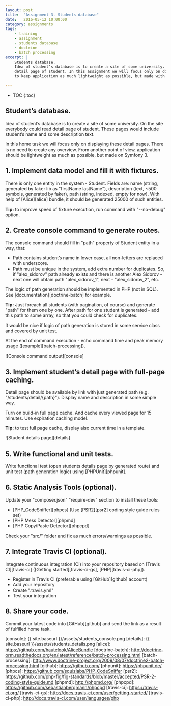 ```yaml
---
layout: post
title:  "Assignment 3. Students database"
date:   2016-05-12 10:00:00
category: assignments
tags:
    - training
    - assignment
    - students database
    - doctrine
    - batch processing
excerpt: |
    Students database.
    Idea of student’s database is to create a site of some university. On the site everybody could read
    detail page of student. In this assignment we will focus only on displaying these detail pages trying
    to keep application as much lightweight as possible, but made with Symfony 3.

---
```

* TOC
{:toc}

## Student’s database.

Idea of student’s database is to create a site of some university. On the site everybody could read
detail page of student. These pages would include student’s name and some description text.

In this home task we will focus only on displaying these detail pages. There is no need to create any overview.
From another point of view, application should be lightweight as much as possible, but made on Symfony 3.

## 1. Implement data model and fill it with fixtures.

There is only one entity in the system - Student. Fields are: name (string, generated by faker lib as
"firstName lastName"), description (text, ~500 symbols, generated by faker), path (string, indexed, empty for now).
With help of [Alice][alice] bundle, it should be generated 25000 of such entities.

**Tip:** to improve speed of fixture execution, run command with "--no-debug" option.

## 2. Create console command to generate routes.

The console command should fill in "path" property of Student entity in a way, that:

* Path contains student’s name in lower case, all non-letters are replaced with underscore.
* Path must be unique in the system, add extra number for duplicates. So, if "alex_sidorov" path already exists and
  there is another Alex Sidorov - next one will obtain path "alex_sidorov_1", next - "alex_sidorov_2", etc.

The logic of path generation should be implemented in PHP (not in SQL). See [documentation][doctrine-batch] for example.

**Tip:** Just foreach all students (with pagination, of course) and generate "path" for them one by one.
After path for one student is generated - add this path to some array, so that you could check for duplicates.

It would be nice if logic of path generation is stored in some service class and covered by unit test.

At the end of command execution - echo command time and peak memory usage ([example][batch-processing]).

![Console command output][console]

## 3. Implement student’s detail page with full-page caching.

Detail page should be available by link with just generated path (e.g. "/students/detail/{path}"). Display name and
description in some simple way.

Turn on build-in full page cache. And cache every viewed page for 15 minutes. Use expiration caching model.

**Tip:** to test full page cache, display also current time in a template.

![Student details page][details]
 
## 5. Write functional and unit tests.

Write functional test (open students details page by generated route) and unit test (path generation logic) 
using [PHPUnit][phpunit].

## 6. Static Analysis Tools (optional).

Update your "composer.json" "require-dev" section to install these tools:

* [PHP_CodeSniffer][phpcs] (Use [PSR2][psr2] coding style guide rules set)
* [PHP Mess Detector][phpmd]
* [PHP Copy/Paste Detector][phpcpd]

Check your "src/" folder and fix as much errors/warnings as possible.
  
## 7. Integrate Travis CI (optional).
 
Integrate continuous integration (CI) into your repository based on [Travis CI][travis-ci]
([Getting started][travis-ci-gs], [PHP][travis-ci-php]).
 
* Register in Travis CI (preferable using [GitHub][github] account)
* Add your repository
* Create ".travis.yml"
* Test your integration

## 8. Share your code.

Commit your latest code into [GitHub][github] and send the link as a result of fulfilled home task.

[console]:              {{ site.baseurl }}/assets/students_console.png
[details]:              {{ site.baseurl }}/assets/students_details.png
[alice]:                https://github.com/hautelook/AliceBundle
[doctrine-batch]:       http://doctrine-orm.readthedocs.org/en/latest/reference/batch-processing.html
[batch-processing]:     http://www.doctrine-project.org/2009/08/07/doctrine2-batch-processing.html
[github]:               https://github.com/
[phpunit]:              https://phpunit.de/
[phpcs]:                https://github.com/squizlabs/PHP_CodeSniffer
[psr2]:                 https://github.com/php-fig/fig-standards/blob/master/accepted/PSR-2-coding-style-guide.md
[phpmd]:                http://phpmd.org/
[phpcpd]:               https://github.com/sebastianbergmann/phpcpd
[travis-ci]:            https://travis-ci.org/
[travis-ci-gs]:         http://docs.travis-ci.com/user/getting-started/
[travis-ci-php]:        http://docs.travis-ci.com/user/languages/php